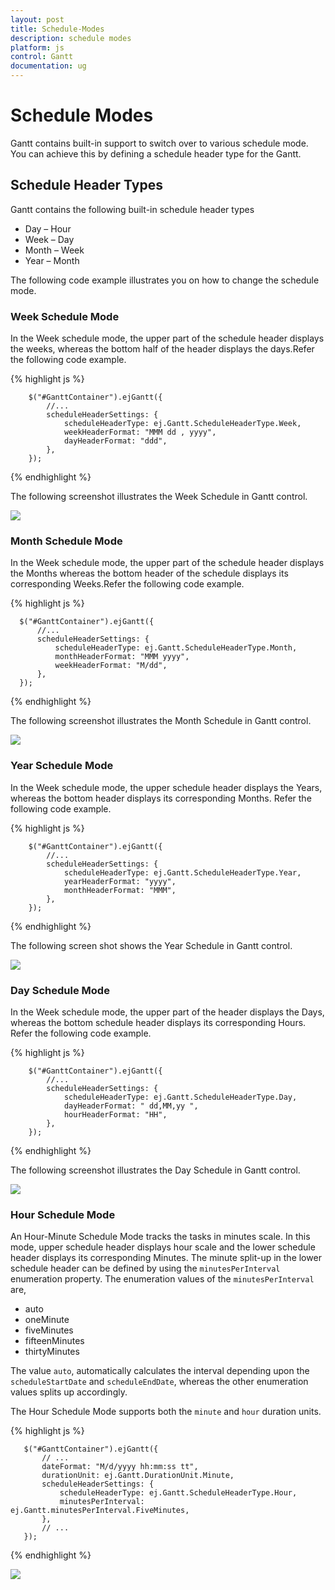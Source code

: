 ```yaml
---
layout: post
title: Schedule-Modes
description: schedule modes
platform: js
control: Gantt
documentation: ug
---
```


# Schedule Modes

Gantt contains built-in support to switch over to various schedule mode. You can achieve this by defining a schedule header type for the Gantt.

## Schedule Header Types

Gantt contains the following built-in schedule header types

* Day – Hour
* Week – Day
* Month – Week
* Year – Month

The following code example illustrates you on how to change the schedule mode.

### Week Schedule Mode

In the Week schedule mode, the upper part of the schedule header displays the weeks, whereas the bottom half of the header displays the days.Refer the following code example.

{% highlight js %}

        $("#GanttContainer").ejGantt({
            //...
            scheduleHeaderSettings: {
                scheduleHeaderType: ej.Gantt.ScheduleHeaderType.Week,
                weekHeaderFormat: "MMM dd , yyyy",
                dayHeaderFormat: "ddd",
            },
        });

{% endhighlight %}

The following screenshot illustrates the Week Schedule in Gantt control.

![]("/js/Gantt/Schedule-Modes_images/Schedule-Modes_img1.png")

### Month Schedule Mode

In the Week schedule mode, the upper part of the schedule header displays the Months whereas the bottom header of the schedule displays its corresponding Weeks.Refer the following code example.

{% highlight js %}

      $("#GanttContainer").ejGantt({
          //... 
          scheduleHeaderSettings: {
              scheduleHeaderType: ej.Gantt.ScheduleHeaderType.Month,
              monthHeaderFormat: "MMM yyyy",
              weekHeaderFormat: "M/dd",
          },
      });

{% endhighlight %}

The following screenshot illustrates the Month Schedule in Gantt control.

![]("/js/Gantt/Schedule-Modes_images/Schedule-Modes_img2.png")

### Year Schedule Mode

In the Week schedule mode, the upper schedule header displays the Years, whereas the bottom header displays its corresponding Months. Refer the following code example.

{% highlight js %}

        $("#GanttContainer").ejGantt({
            //...
            scheduleHeaderSettings: {
                scheduleHeaderType: ej.Gantt.ScheduleHeaderType.Year,
                yearHeaderFormat: "yyyy",
                monthHeaderFormat: "MMM",
            },
        });

{% endhighlight %}

The following screen shot shows the Year Schedule in Gantt control.

![]("/js/Gantt/Schedule-Modes_images/Schedule-Modes_img3.png")

### Day Schedule Mode

In the Week schedule mode, the upper part of the header displays the Days, whereas the bottom schedule header displays its corresponding Hours. Refer the following code example.

{% highlight js %}

        $("#GanttContainer").ejGantt({
            //...
            scheduleHeaderSettings: {
                scheduleHeaderType: ej.Gantt.ScheduleHeaderType.Day,
                dayHeaderFormat: " dd,MM,yy ",
                hourHeaderFormat: "HH",
            },
        });

{% endhighlight %}

The following screenshot illustrates the Day Schedule in Gantt control.

![]("/js/Gantt/Schedule-Modes_images/Schedule-Modes_img4.png")

### Hour Schedule Mode

An Hour-Minute Schedule Mode tracks the tasks in minutes scale. In this mode, upper schedule header displays hour scale and the lower schedule header displays its corresponding Minutes. The minute split-up in the lower schedule header can be defined by using the `minutesPerInterval` enumeration property. The enumeration values of the `minutesPerInterval` are,

* auto
* oneMinute
* fiveMinutes
* fifteenMinutes
* thirtyMinutes

The value `auto`, automatically calculates the interval depending upon the `scheduleStartDate` and `scheduleEndDate`, whereas the other enumeration values splits up accordingly.

The Hour Schedule Mode supports both the `minute` and `hour` duration units.

{% highlight js %}

       $("#GanttContainer").ejGantt({
           // ... 
           dateFormat: "M/d/yyyy hh:mm:ss tt",
           durationUnit: ej.Gantt.DurationUnit.Minute,
           scheduleHeaderSettings: {
               scheduleHeaderType: ej.Gantt.ScheduleHeaderType.Hour,
               minutesPerInterval: ej.Gantt.minutesPerInterval.FiveMinutes,
           },
           // ...
       });

{% endhighlight %}

![]("/js/Gantt/Schedule-Modes_images/Schedule-Modes_img5.png")

